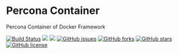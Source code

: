 # Percona Container
Percona Container of Docker Framework

[![Build Status](https://travis-ci.org/dockerframework/percona.svg?branch=master)](https://travis-ci.org/dockerframework/percona) [![](https://images.microbadger.com/badges/image/dockerframework/percona:latest.svg)](https://microbadger.com/images/dockerframework/percona:latest "Layers") [![](https://images.microbadger.com/badges/version/dockerframework/percona:latest.svg)](https://microbadger.com/images/dockerframework/percona:latest "Version") [![GitHub issues](https://img.shields.io/github/issues/dockerframework/percona.svg)](https://github.com/dockerframework/percona/issues) [![GitHub forks](https://img.shields.io/github/forks/dockerframework/percona.svg)](https://github.com/dockerframework/percona/network) [![GitHub stars](https://img.shields.io/github/stars/dockerframework/percona.svg)](https://github.com/dockerframework/percona/stargazers) [![GitHub license](https://img.shields.io/badge/license-MIT-blue.svg)](https://raw.githubusercontent.com/dockerframework/percona/master/LICENSE)

